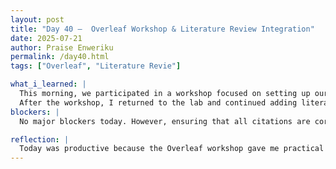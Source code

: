 ```yaml
---
layout: post
title: "Day 40 –  Overleaf Workshop & Literature Review Integration"
date: 2025-07-21
author: Praise Enweriku
permalink: /day40.html
tags: ["Overleaf", "Literature Revie"]

what_i_learned: |
  This morning, we participated in a workshop focused on setting up our final research paper using Overleaf. The session covered how to organize sections, manage citations efficiently, and format the document professionally for publication. Learning to use Overleaf streamlined our writing process and made collaboration easier by keeping the paper version-controlled and accessible to all team members.  
  After the workshop, I returned to the lab and continued adding literature review content and citations to our paper. Incorporating relevant studies and properly citing sources strengthened the background and foundation of our research, moving us closer to a polished final draft.
blockers: |
  No major blockers today. However, ensuring that all citations are correctly formatted and linked required careful attention to detail and cross-checking references.

reflection: |
  Today was productive because the Overleaf workshop gave me practical tools to manage the research paper more efficiently, and I made significant progress by integrating comprehensive literature reviews. I feel confident that we are on track to submit a well-organized and thoroughly supported paper soon. Our team is steadily advancing on the research paper, with strong focus on completing the literature review and improving document formatting. The Overleaf setup will facilitate smoother collaboration as we finalize each section.
---
```

